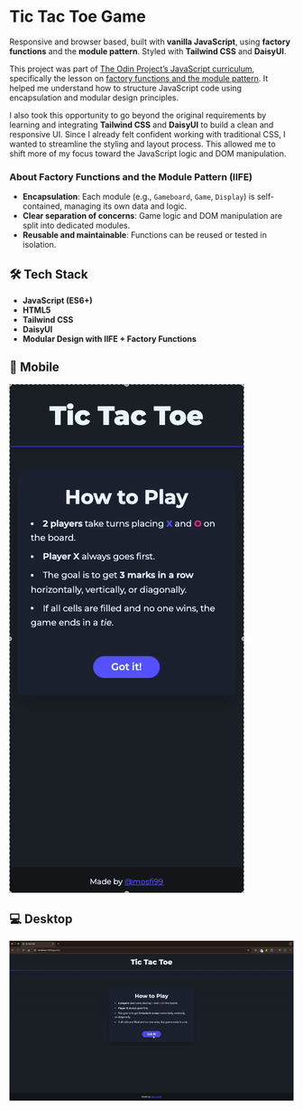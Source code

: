 # Tic Tac Toe Game

Responsive and browser based, built with **vanilla JavaScript**, using **factory functions** and the **module pattern**. Styled with **Tailwind CSS** and **DaisyUI**.

This project was part of [The Odin Project’s JavaScript curriculum](https://www.theodinproject.com/lessons/node-path-javascript-tic-tac-toe), specifically the lesson on [factory functions and the module pattern](https://www.theodinproject.com/lessons/node-path-javascript-factory-functions-and-the-module-pattern). It helped me understand how to structure JavaScript code using encapsulation and modular design principles.

I also took this opportunity to go beyond the original requirements by learning and integrating **Tailwind CSS** and **DaisyUI** to build a clean and responsive UI. Since I already felt confident working with traditional CSS, I wanted to streamline the styling and layout process. This allowed me to shift more of my focus toward the JavaScript logic and DOM manipulation.

### About Factory Functions and the Module Pattern (IIFE)

- **Encapsulation**: Each module (e.g., `Gameboard`, `Game`, `Display`) is self-contained, managing its own data and logic.
- **Clear separation of concerns**: Game logic and DOM manipulation are split into dedicated modules.
- **Reusable and maintainable**: Functions can be reused or tested in isolation.

## 🛠 Tech Stack

- **JavaScript (ES6+)**
- **HTML5**
- **Tailwind CSS**
- **DaisyUI**
- **Modular Design with IIFE + Factory Functions**

## 📱 Mobile

![Mobile Demo](./demo/mobile.gif)

## 💻 Desktop

![Desktop Demo](./demo/desktop.gif)
